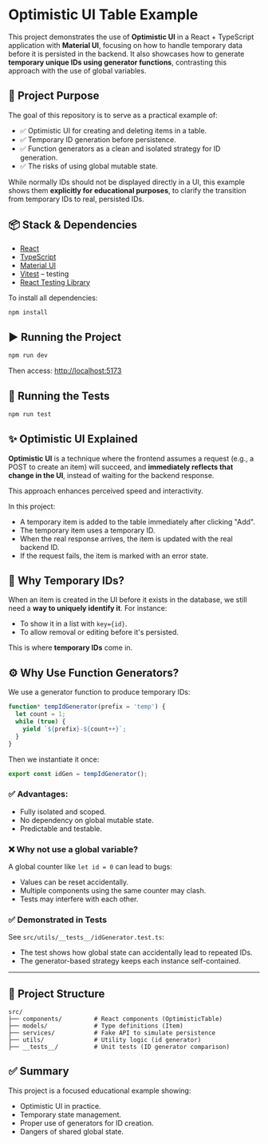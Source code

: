 # Optimistic UI Table Example

This project demonstrates the use of **Optimistic UI** in a React + TypeScript application with **Material UI**, focusing on how to handle temporary data before it is persisted in the backend. It also showcases how to generate **temporary unique IDs using generator functions**, contrasting this approach with the use of global variables.

## 🚀 Project Purpose

The goal of this repository is to serve as a practical example of:

* ✅ Optimistic UI for creating and deleting items in a table.
* ✅ Temporary ID generation before persistence.
* ✅ Function generators as a clean and isolated strategy for ID generation.
* ✅ The risks of using global mutable state.

While normally IDs should not be displayed directly in a UI, this example shows them **explicitly for educational purposes**, to clarify the transition from temporary IDs to real, persisted IDs.

## 📦 Stack & Dependencies

* [React](https://reactjs.org/)
* [TypeScript](https://www.typescriptlang.org/)
* [Material UI](https://mui.com/)
* [Vitest](https://vitest.dev/) – testing
* [React Testing Library](https://testing-library.com/)

To install all dependencies:

```bash
npm install
```

## ▶️ Running the Project

```bash
npm run dev
```

Then access: [http://localhost:5173](http://localhost:5173)

## 🧪 Running the Tests

```bash
npm run test
```

## ✨ Optimistic UI Explained

**Optimistic UI** is a technique where the frontend assumes a request (e.g., a POST to create an item) will succeed, and **immediately reflects that change in the UI**, instead of waiting for the backend response.

This approach enhances perceived speed and interactivity.

In this project:

* A temporary item is added to the table immediately after clicking "Add".
* The temporary item uses a temporary ID.
* When the real response arrives, the item is updated with the real backend ID.
* If the request fails, the item is marked with an error state.

## 🧠 Why Temporary IDs?

When an item is created in the UI before it exists in the database, we still need a **way to uniquely identify it**. For instance:

* To show it in a list with `key={id}`.
* To allow removal or editing before it's persisted.

This is where **temporary IDs** come in.

## ⚙️ Why Use Function Generators?

We use a generator function to produce temporary IDs:

```ts
function* tempIdGenerator(prefix = 'temp') {
  let count = 1;
  while (true) {
    yield `${prefix}-${count++}`;
  }
}
```

Then we instantiate it once:

```ts
export const idGen = tempIdGenerator();
```

### ✅ Advantages:

* Fully isolated and scoped.
* No dependency on global mutable state.
* Predictable and testable.

### ❌ Why not use a global variable?

A global counter like `let id = 0` can lead to bugs:

* Values can be reset accidentally.
* Multiple components using the same counter may clash.
* Tests may interfere with each other.

### ✅ Demonstrated in Tests

See `src/utils/__tests__/idGenerator.test.ts`:

* The test shows how global state can accidentally lead to repeated IDs.
* The generator-based strategy keeps each instance self-contained.

---

## 📂 Project Structure

```
src/
├── components/         # React components (OptimisticTable)
├── models/             # Type definitions (Item)
├── services/           # Fake API to simulate persistence
├── utils/              # Utility logic (id generator)
├── __tests__/          # Unit tests (ID generator comparison)
```

## ✅ Summary

This project is a focused educational example showing:

* Optimistic UI in practice.
* Temporary state management.
* Proper use of generators for ID creation.
* Dangers of shared global state.

